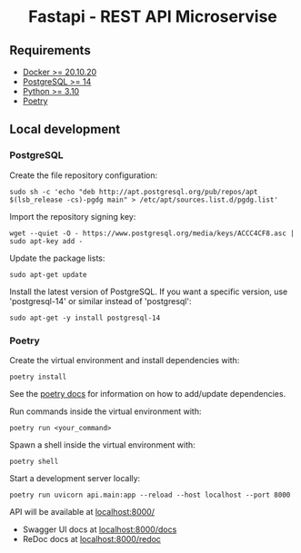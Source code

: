  <h1 align="center">Fastapi - REST API Microservise</h1>
 
 ## Requirements

- [Docker >=  20.10.20](https://docs.docker.com/engine/install/ubuntu/)
- [PostgreSQL >= 14](https://www.postgresql.org/download/linux/ubuntu/)
- [Python >= 3.10](https://www.python.org/downloads/release/python-3100/)
- [Poetry](https://github.com/python-poetry/poetry) 
 
 ## Local development

### PostgreSQL


Create the file repository configuration:

```shell
sudo sh -c 'echo "deb http://apt.postgresql.org/pub/repos/apt $(lsb_release -cs)-pgdg main" > /etc/apt/sources.list.d/pgdg.list'
```

Import the repository signing key:

```shell
wget --quiet -O - https://www.postgresql.org/media/keys/ACCC4CF8.asc | sudo apt-key add -
```

Update the package lists:

```shell
sudo apt-get update
```

Install the latest version of PostgreSQL.
If you want a specific version, use 'postgresql-14' or similar instead of 'postgresql':

```shell
sudo apt-get -y install postgresql-14
```

### Poetry


Create the virtual environment and install dependencies with:

```shell
poetry install
```

See the [poetry docs](https://python-poetry.org/docs/) for information on how to add/update dependencies.

Run commands inside the virtual environment with:

```shell
poetry run <your_command>
```

Spawn a shell inside the virtual environment with:

```shell
poetry shell
```

Start a development server locally:

```shell
poetry run uvicorn api.main:app --reload --host localhost --port 8000
```

API will be available at [localhost:8000/](http://localhost:8000/)

- Swagger UI docs at [localhost:8000/docs](http://localhost:8000/docs)
- ReDoc docs at [localhost:8000/redoc](http://localhost:8000/redoc)
